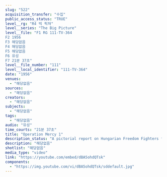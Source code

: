```yaml
---
slug: "522"
acquisition_transfer: "수집"
public_access_status: "TRUE"
level__rg: "R4 빅 픽쳐"
level__series: "The Big Picture"
level__file: "F1 RG 111-TV-364
F2 1956
F3 해당없음
F4 해당없음
F5 해당없음
F6 유성
F7 21분 37초"
level__file_number: "111"
level__local_identifier: "111-TV-364"
date: "1956"
venues: 
  - "해당없음"
sources: 
  - "해당없음"
creators: 
  - "해당없음"
subjects: 
  - "해당없음"
tags: 
  - "해당없음"
audio: "유성"
time_courts: "21분 37초"
title: "Operation Mercy 1"
description_status: "A pictorial report on Hungarian Freedom Fighters form Budapest through border escape routes into Austria and finally to Ca,p Kilmer, N.J."
description: "해당없음"
shotlist: "해당없음"
media_type: "video"
link: "https://youtube.com/embed/dBA5ohdQTsk"
components: 
  - "https://img.youtube.com/vi/dBA5ohdQTsk/sddefault.jpg"
---
```

